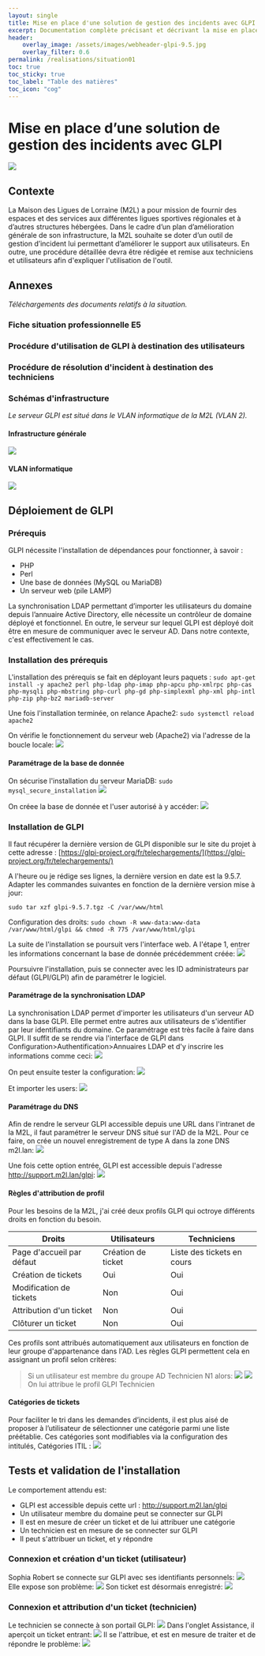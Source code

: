 ```yaml
---
layout: single
title: Mise en place d'une solution de gestion des incidents avec GLPI
excerpt: Documentation complète précisant et décrivant la mise en place d'un logiciel de gestion d'incident avec GLPI
header:
    overlay_image: /assets/images/webheader-glpi-9.5.jpg
    overlay_filter: 0.6
permalink: /realisations/situation01
toc: true
toc_sticky: true
toc_label: "Table des matières"
toc_icon: "cog"
---
```

# Mise en place d’une solution de gestion des incidents avec GLPI

![](https://www.linuxtricks.fr/upload/logo-glpi.png)

## Contexte

La Maison des Ligues de Lorraine (M2L) a pour mission de fournir des espaces et des services aux différentes ligues sportives régionales et à d’autres structures hébergées.
Dans le cadre d’un plan d’amélioration générale de son infrastructure, la M2L souhaite se doter d’un outil de gestion d’incident lui permettant d’améliorer le support aux utilisateurs. En outre, une procédure détaillée devra être rédigée et remise aux techniciens et utilisateurs afin d'expliquer l'utilisation de l'outil.

## Annexes

_Téléchargements des documents relatifs à la situation._

### Fiche situation professionnelle E5

### Procédure d'utilisation de GLPI à destination des utilisateurs

### Procédure de résolution d'incident à destination des techniciens

### Schémas d'infrastructure

_Le serveur GLPI est situé dans le VLAN informatique de la M2L (VLAN 2)._

#### Infrastructure générale

![](/bts/_pages/exam/infra.png)

#### VLAN informatique

![](/bts/_pages/exam/vlan2.png)

## Déploiement de GLPI

### Prérequis

GLPI nécessite l'installation de dépendances pour fonctionner, à savoir :

- PHP
- Perl
- Une base de données (MySQL ou MariaDB)
- Un serveur web (pile LAMP)

La synchronisation LDAP permettant d’importer les utilisateurs du domaine depuis l’annuaire Active Directory, elle nécessite un contrôleur de domaine déployé et fonctionnel. En outre, le serveur sur lequel GLPI est déployé doit être en mesure de communiquer avec le serveur AD. Dans notre contexte, c'est effectivement le cas.

### Installation des prérequis

L'installation des prérequis se fait en déployant leurs paquets :
`sudo apt-get install -y apache2 perl php-ldap php-imap php-apcu php-xmlrpc php-cas php-mysqli php-mbstring php-curl php-gd php-simplexml php-xml php-intl php-zip php-bz2 mariadb-server`

Une fois l'installation terminée, on relance Apache2:
`sudo systemctl reload apache2`

On vérifie le fonctionnement du serveur web (Apache2) via l'adresse de la boucle locale:
![](/bts/_pages/exam/imgs/apache.png)

#### Paramétrage de la base de donnée

On sécurise l'installation du serveur MariaDB:
`sudo mysql_secure_installation`
![](/bts/_pages/exam/imgs/mysql_secure.png)

On créee la base de donnée et l'user autorisé à y accéder:
![](/bts/_pages/exam/imgs/user_dbase.png)

### Installation de GLPI

Il faut récupérer la dernière version de GLPI disponible sur le site du projet à cette adresse : [https://glpi-project.org/fr/telechargements/](https://glpi-project.org/fr/telechargements/)

A l'heure ou je rédige ses lignes, la dernière version en date est la 9.5.7. Adapter les commandes suivantes en fonction de la dernière version mise à jour:

`sudo tar xzf glpi-9.5.7.tgz -C /var/www/html`

Configuration des droits:
`sudo chown -R www-data:www-data /var/www/html/glpi && chmod -R 775 /var/www/html/glpi`

La suite de l'installation se poursuit vers l'interface web. A l'étape 1, entrer les informations concernant la base de donnée précédemment créée:
![](/bts/_pages/exam/imgs/glpi_web_install.png)

Poursuivre l'installation, puis se connecter avec les ID administrateurs par défaut (GLPI/GLPI) afin de paramétrer le logiciel.

#### Paramétrage de la synchronisation LDAP

La synchronisation LDAP permet d'importer les utilisateurs d'un serveur AD dans la base GLPI. Elle permet entre autres aux utilisateurs de s'identifier par leur identifiants du domaine. Ce paramétrage est très facile à faire dans GLPI. Il suffit de se rendre via l'interface de GLPI dans Configuration>Authentification>Annuaires LDAP et d'y inscrire les informations comme ceci:
![](/bts/_pages/exam/imgs/ldap.png)

On peut ensuite tester la configuration:
![](/bts/_pages/exam/imgs/ldap_config.png)

Et importer les users:
![](/bts/_pages/exam/imgs/ldap_users.png)

#### Paramétrage du DNS

Afin de rendre le serveur GLPI accessible depuis une URL dans l'intranet de la M2L, il faut paramétrer le serveur DNS situé sur l'AD de la M2L. Pour ce faire, on crée un nouvel enregistrement de type A dans la zone DNS m2l.lan:
![](/bts/_pages/exam/imgs/dns.png)

Une fois cette option entrée, GLPI est accessible depuis l'adresse http://support.m2l.lan/glpi:
![](/bts/_pages/exam/imgs/dns.png)

#### Règles d'attribution de profil

Pour les besoins de la M2L, j'ai créé deux profils GLPI qui octroye différents droits en fonction du besoin.

|Droits|Utilisateurs|Techniciens|
|------|------------|-----------|
|Page d'accueil par défaut|Création de ticket|Liste des tickets en cours|
|Création de tickets|Oui|Oui|
|Modification de tickets|Non|Oui|
|Attribution d'un ticket|Non|Oui|
|Clôturer un ticket|Non|Oui|

Ces profils sont attribués automatiquement aux utilisateurs en fonction de leur groupe d'appartenance dans l'AD. Les règles GLPI permettent cela en assignant un profil selon critères:

>Si un utilisateur est membre du groupe AD Technicien N1 alors:
![](/bts/_pages/exam/imgs/regle_tech.png)
![](/bts/_pages/exam/imgs/profil_tech.png)
On lui attribue le profil GLPI Technicien

#### Catégories de tickets

Pour faciliter le tri dans les demandes d’incidents, il est plus aisé de proposer à l’utilisateur de sélectionner une catégorie parmi une liste préétablie. Ces catégories sont modifiables via la configuration des intitulés, Catégories ITIL :
![](/bts/_pages/exam/imgs/itil.png)

## Tests et validation de l'installation

Le comportement attendu est:

- GLPI est accessible depuis cette url : http://support.m2l.lan/glpi
- Un utilisateur membre du domaine peut se connecter sur GLPI
- Il est en mesure de créer un ticket et de lui attribuer une catégorie
- Un technicien est en mesure de se connecter sur GLPI
- Il peut s'attribuer un ticket, et y répondre

### Connexion et création d'un ticket (utilisateur)

Sophia Robert se connecte sur GLPI avec ses identifiants personnels:
![](/bts/_pages/exam/imgs/rsophia_co.png)
Elle expose son problème:
![](/bts/_pages/exam/imgs/rsophia_ticket.png)
Son ticket est désormais enregistré:
![](/bts/_pages/exam/imgs/rsophia_ok.png)

### Connexion et attribution d'un ticket (technicien)

Le technicien se connecte à son portail GLPI:
![](/bts/_pages/exam/imgs/tech_co.png)
Dans l'onglet Assistance, il aperçoit un ticket entrant:
![](/bts/_pages/exam/imgs/tech_attribue.png)
Il se l'attribue, et est en mesure de traiter et de répondre le problème:
![](/bts/_pages/exam/imgs/tech_traite.png)
